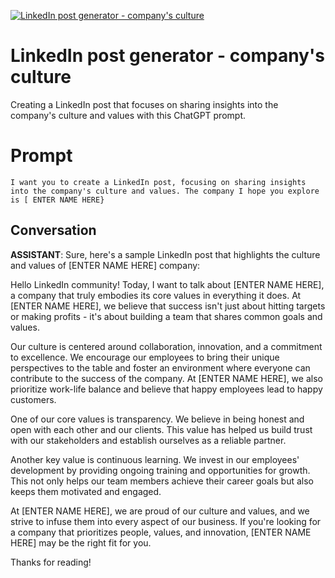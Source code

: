 
[![LinkedIn post generator - company's culture ](https://flow-prompt-covers.s3.us-west-1.amazonaws.com/icon/realistic/real_2.png)]()
# LinkedIn post generator - company's culture  
 Creating a LinkedIn post that focuses on sharing insights into the company's culture and values with this ChatGPT prompt.

# Prompt

```
I want you to create a LinkedIn post, focusing on sharing insights into the company's culture and values. The company I hope you explore is [ ENTER NAME HERE} 
```

## Conversation

**ASSISTANT**: Sure, here's a sample LinkedIn post that highlights the culture and values of [ENTER NAME HERE] company:



Hello LinkedIn community! Today, I want to talk about [ENTER NAME HERE], a company that truly embodies its core values in everything it does. At [ENTER NAME HERE], we believe that success isn't just about hitting targets or making profits - it's about building a team that shares common goals and values.



Our culture is centered around collaboration, innovation, and a commitment to excellence. We encourage our employees to bring their unique perspectives to the table and foster an environment where everyone can contribute to the success of the company. At [ENTER NAME HERE], we also prioritize work-life balance and believe that happy employees lead to happy customers.



One of our core values is transparency. We believe in being honest and open with each other and our clients. This value has helped us build trust with our stakeholders and establish ourselves as a reliable partner.



Another key value is continuous learning. We invest in our employees' development by providing ongoing training and opportunities for growth. This not only helps our team members achieve their career goals but also keeps them motivated and engaged.



At [ENTER NAME HERE], we are proud of our culture and values, and we strive to infuse them into every aspect of our business. If you're looking for a company that prioritizes people, values, and innovation, [ENTER NAME HERE] may be the right fit for you.



Thanks for reading!


